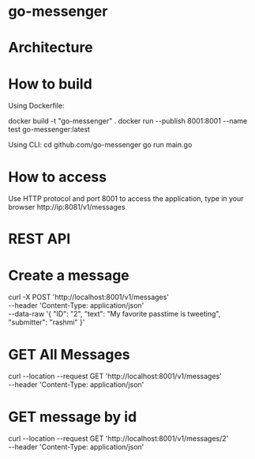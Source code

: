 # go-messenger

# Architecture

# How to build
Using Dockerfile:

docker build -t "go-messenger" .
docker run --publish 8001:8001 --name test go-messenger:latest

Using CLI:
cd github.com/go-messenger
go run main.go

# How to access
Use HTTP protocol and port 8001 to access the application, type in your browser
http://ip:8081/v1/messages

# REST API
# Create a message
curl -X POST 'http://localhost:8001/v1/messages' \
--header 'Content-Type: application/json' \
--data-raw '{
    "ID": "2",
    "text": "My favorite passtime is tweeting",
    "submitter": "rashmi"
}'

# GET All Messages
curl --location --request GET 'http://localhost:8001/v1/messages' \
--header 'Content-Type: application/json'

# GET  message by id
curl --location --request GET 'http://localhost:8001/v1/messages/2' \
--header 'Content-Type: application/json'

